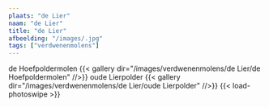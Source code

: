```yaml
---
plaats: "de Lier"
naam: "de Lier"
title: "de Lier"
afbeelding: "/images/.jpg"
tags: ["verdwenenmolens"]
---
```


de Hoefpoldermolen
{{< gallery dir="/images/verdwenenmolens/de Lier/de Hoefpoldermolen" //>}}
oude Lierpolder
{{< gallery dir="/images/verdwenenmolens/de Lier/oude Lierpolder" //>}}
{{< load-photoswipe >}}